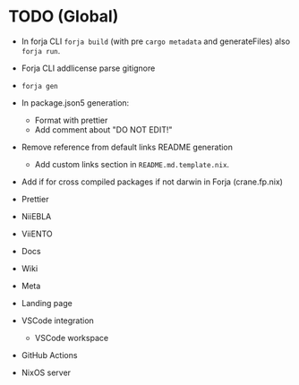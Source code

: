 # TODO (Global)
- In forja CLI `forja build` (with pre `cargo metadata` and generateFiles) also `forja run`.
-  Forja CLI addlicense parse gitignore
- `forja gen`
- In package.json5 generation:
    - Format with prettier
    - Add comment about "DO NOT EDIT!"

- Remove reference from default links README generation
    - Add custom links section in `README.md.template.nix`.

- Add if for cross compiled packages if not darwin in Forja (crane.fp.nix)

- Prettier
- NiiEBLA
- ViiENTO

- Docs
- Wiki
- Meta
- Landing page

- VSCode integration
    - VSCode workspace
- GitHub Actions

- NixOS server